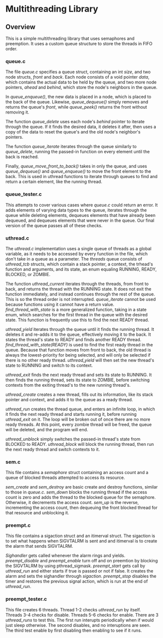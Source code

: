 # Multithreading Library

## Overview
This is a simple multithreading library that uses semaphores and preemption.
It uses a custom queue structure to store the threads in FIFO order.

### queue.c
The file *queue.c* specifies a queue struct, containing an int *size*, and
two node structs, *front* and *back*. Each node consists of a void pointer
*data*, which contains the actual data to be held by the queue, and two more
node pointers, *ahead* and *behind*, which store the node's neighbors in the
queue.

In *queue_enqueue()*, the new data is placed in a node, which is placed to the
back of the queue. Likewise, *queue_dequeue()* simply removes and returns the
queue's *front*, while *queue_peek()* returns the front without removing it.

The function *queue_delete* uses each node's *behind* pointer to iterate
through the queue. If it finds the desired data, it deletes it after, then uses
a copy of the data to reset the queue's and the old node's neighbor's pointers.

The function *queue_iterate* iterates through the queue similarly to
*queue_delete*, running the passed-in function on every element until the back
is reached.

Finally, *queue_move_front_to_back()* takes in only the queue, and uses 
*queue_dequeue()* and *queue_enqueue()* to move the front element to the back.
This is used in uthread functions to iterate through queues to find and return
a certain element, like the running thread.

### queue_tester.c
This attempts to cover various cases where *queue.c* could return an error.
It adds elements of varying data types to the queue, iterates through the queue
while deleting elements, dequeues elements that have already been dequeued,
and dequeues elements that were never in the queue. Our final version of the
queue passes all of these checks.

### uthread.c
The *uthread.c* implementation uses a single queue of threads as a global
variable, as it needs to be accessed by every function in the file, which
don't take in a queue as a parameter. The *threads* queue consists of
*uthread_tcb* structs, which contain a stack pointer, a context, the trhead's
function and arguments, and its state, an enum equaling RUNNING, READY,
BLOCKED, or ZOMBIE.

The function *uthread_current* iterates through the threads, from front to
back, and returns the thread with the RUNNING state. It does not exit the
function immediately, and instead continues through the rest of the queue.
This is so the thread order is not interrupted. *queue_iterate* cannot be used
because functions using it cannot have a return value. *find_thread_with_state*
is a more generalized function, taking in a state enum, which searches for the
first thread in the queue with the desired state. This function is frequently
use this to find the next READY thread.

*uthread_yield* iterates through the queue until it finds the running thread.
It deletes it and re-adds it to the queue, effectively moving it to the back.
It states the thread's state to READY and finds another READY thread.
*find_thread_with_state(READY)* is used to find the first ready thread in the
queue. Because that function moves from front to back, the old thread is always
the lowest-priority for being selected, and will only be selected if there is
no other ready thread. *uthread_yield* will then set the new thread's state to
RUNNING and switch to its context.

*uthread_exit* finds the next ready thread and sets its state to RUNNING. It
then finds the running thread, sets its state to ZOMBIE, before switching
contexts from the exiting thread's to the new running thread's.

*uthread_create* creates a new thread, fills out its information, like its
stack pointer and context, and adds it to the queue as a ready thread.

*uthread_run* creates the thread queue, and enters an infinite loop, in which
it finds the next ready thread and starts running it, before running
*uthread_exit* on it. The loop will be broken out of once there are no more
ready threads. At this point, every zombie thread will be freed, the queue will
be deleted, and the program will end.

*uthread_unblock* simply switches the passed-in thread's state from BLOCKED to
READY. *uthread_block* will block the running thread, then run the next ready
thread and switch contexts to it.


### sem.c
This file contains a *semaphore* struct containing an access count and a queue
of blocked threads attempted to access its resource.

*sem_create* and *sem_destroy* are basic create and destroy functions, similar
to those in *queue.c*. *sem_down* blocks the running thread if the access count
is zero and adds the thread to the blocked queue for the semaphore. Otherwise,
it decrements the access count. *sem_up* is the reverse, incrementing the
access count, then dequeuing the front blocked thread for that resource and
unblocking it.


### preempt.c
This file contains a sigaction struct and an itimerval struct. The sigaction 
is to set what happens when SIGVTALRM is sent and and itimerval is to create
the alarm that sends SIGVTALRM. 

*Sighandler* gets called whenever the alarm rings and yields. 
*preempt_disable* and *preempt_enable* turn off and on preemtion by blocking
the SIGVTALRM by using pthread_sigmask. *preempt_start* gets call by
*uthread_run* and either starts if true is passed or not if false. It creates
the alarm and sets the sighandler through *sigaction*. *preempt_stop* disables
the timer and restores the previous signal action, which is run at the end of
*uthread_run*.


### preempt_tester.c
This file creates 6 threads. Thread 1-2 checks *uthread_run* by itself.
Threads 3-4 checks for disable. Threads 5-6 checks for enable. There are
3 *uthread_runs* to test this. The first run interupts periodically
when if would just sleep otherwise. The second disables, and no 
interuptions are seen. The third test enable by first disabling then 
enabling to see if it runs. 

